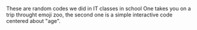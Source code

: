 These are random codes we did in IT classes in school
One takes you on a trip  throught emoji zoo, the second one is a simple interactive code centered about "age".
